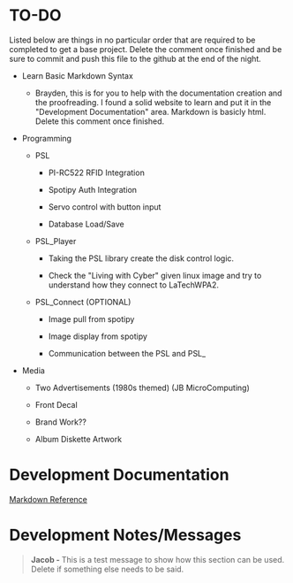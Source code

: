 <h1>TO-DO</h1>

<p>Listed below are things in no particular order that are required to be completed to get a base project. Delete the comment once finished and be sure to commit and push this file to the github at the end of the night.</p>

- Learn Basic Markdown Syntax

    - Brayden, this is for you to help with the documentation creation and the proofreading. I found a solid website to learn and put it in the "Development Documentation" area. Markdown is basicly html. Delete this comment once finished.

- Programming

    - PSL

        - PI-RC522 RFID Integration

        - Spotipy Auth Integration

        - Servo control with button input

        - Database Load/Save

    - PSL_Player
        - Taking the PSL library create the disk control logic.
        
        - Check the "Living with Cyber" given linux image and try to understand how they connect to LaTechWPA2.


    - PSL_Connect (OPTIONAL)

        - Image pull from spotipy

        - Image display from spotipy

        - Communication between the PSL and PSL_

- Media

    - Two Advertisements (1980s themed) (JB MicroComputing)

    - Front Decal

    - Brand Work??

    - Album Diskette Artwork

<h1>Development Documentation</h1>

[Markdown Reference](https://www.markdownguide.org/basic-syntax/)

<h1>Development Notes/Messages</h1>

><strong>Jacob - </strong>This is a test message to show how this section can be used. Delete if something else needs to be said.
